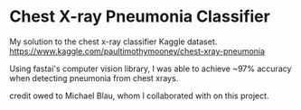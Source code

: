 # Chest X-ray Pneumonia Classifier
My solution to the chest x-ray classifier Kaggle dataset.
https://www.kaggle.com/paultimothymooney/chest-xray-pneumonia

Using fastai's computer vision library, I was able to achieve ~97% accuracy when detecting pneumonia from chest xrays.





credit owed to Michael Blau, whom I collaborated with on this project.
